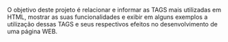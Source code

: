 O objetivo deste projeto é relacionar e informar as TAGS mais utilizadas em HTML, mostrar as suas funcionalidades e exibir em alguns exemplos a utilização dessas TAGS e seus respectivos efeitos no desenvolvimento de uma página WEB.
